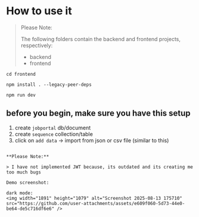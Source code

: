 # How to use it

> Please Note:
> 
> The following folders contain the backend and frontend projects, respectively:
> - backend 
> - frontend

```
cd frontend

npm install . --legacy-peer-deps

npm run dev
```

## before you begin, make sure you have this setup

1. create `jobportal` db/document
2. create `sequence` collection/table
3. click on `add data` -> import from json or csv file (similar to this)
```

**Please Note:**

> I have not implemented JWT because, its outdated and its creating me too much bugs

Demo screenshot:

dark mode:
<img width="1891" height="1079" alt="Screenshot 2025-08-13 175710" src="https://github.com/user-attachments/assets/e609f060-5d73-44e0-be64-de5c716df6e6" />


